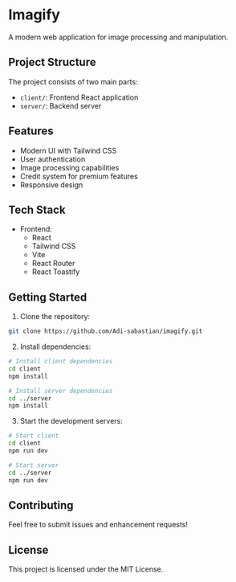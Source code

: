 # Imagify

A modern web application for image processing and manipulation.

## Project Structure

The project consists of two main parts:
- `client/`: Frontend React application
- `server/`: Backend server

## Features

- Modern UI with Tailwind CSS
- User authentication
- Image processing capabilities
- Credit system for premium features
- Responsive design

## Tech Stack

- Frontend:
  - React
  - Tailwind CSS
  - Vite
  - React Router
  - React Toastify

## Getting Started

1. Clone the repository:
```bash
git clone https://github.com/Adi-sabastian/imagify.git
```

2. Install dependencies:
```bash
# Install client dependencies
cd client
npm install

# Install server dependencies
cd ../server
npm install
```

3. Start the development servers:
```bash
# Start client
cd client
npm run dev

# Start server
cd ../server
npm run dev
```

## Contributing

Feel free to submit issues and enhancement requests!

## License

This project is licensed under the MIT License. 